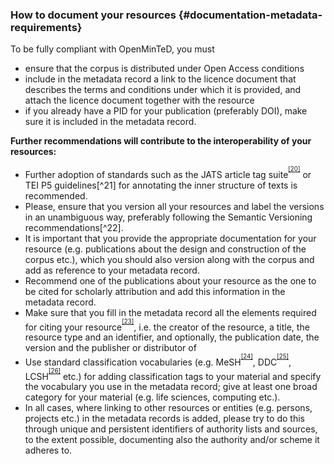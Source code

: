 ### How to document your resources {#documentation-metadata-requirements}

To be fully compliant with OpenMinTeD, you must

*   ensure that the corpus is distributed under Open Access conditions
*   include in the metadata record a link to the licence document that describes the terms and conditions under which it is provided, and attach the licence document together with the resource
*   if you already have a PID for your publication (preferably DOI), make sure it is included in the metadata record.

****Further recommendations will contribute to the interoperability of your resources:****

*   Further adoption of standards such as the JATS article tag suite<sup><sup id="916464963798167-footnote-ref-20"><a href="#916464963798167-footnote-20">[20]</a></sup></sup> or TEI P5 guidelines[^21] for annotating the inner structure of texts is recommended.
*   Please, ensure that you version all your resources and label the versions in an unambiguous way, preferably following the Semantic Versioning recommendations[^22].
*   It is important that you provide the appropriate documentation for your resource (e.g. publications about the design and construction of the corpus etc.), which you should also version along with the corpus and add as reference to your metadata record.
*   Recommend one of the publications about your resource as the one to be cited for scholarly attribution and add this information in the metadata record.
*   Make sure that you fill in the metadata record all the elements required for citing your resource<sup><sup id="916464963798167-footnote-ref-23"><a href="#916464963798167-footnote-23">[23]</a></sup></sup>, i.e. the creator of the resource, a title, the resource type and an identifier, and optionally, the publication date, the version and the publisher or distributor of
*   Use standard classification vocabularies (e.g. MeSH<sup><sup id="916464963798167-footnote-ref-24"><a href="#916464963798167-footnote-24">[24]</a></sup></sup>, DDC<sup><sup id="916464963798167-footnote-ref-25"><a href="#916464963798167-footnote-25">[25]</a></sup></sup>, LCSH<sup><sup id="916464963798167-footnote-ref-26"><a href="#916464963798167-footnote-26">[26]</a></sup></sup> etc.) for adding classification tags to your material and specify the vocabulary you use in the metadata record; give at least one broad category for your material (e.g. life sciences, computing etc.).
*   In all cases, where linking to other resources or entities (e.g. persons, projects etc.) in the metadata records is added, please try to do this through unique and persistent identifiers of authority lists and sources, to the extent possible, documenting also the authority and/or scheme it adheres to.

